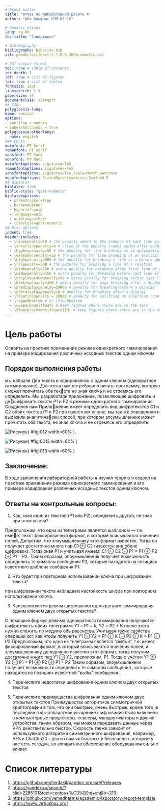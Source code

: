 ```yaml
---
# Front matter
title: "Отчёт по лабораторной работе 4"
author: "Аба Альфонс НПМ-02-18"

# Generic otions
lang: ru-RU
toc-title: "Содержание"

# Bibliography
bibliography: bib/cite.bib
csl: pandoc/csl/gost-r-7-0-5-2008-numeric.csl

# Pdf output format
toc: true # Table of contents
toc_depth: 2
lof: true # List of figures
lot: true # List of tables
fontsize: 12pt
linestretch: 1.5
papersize: a4
documentclass: scrreprt
## I18n
polyglossia-lang:
name: russian
options:
- spelling = modern
- babelshorthands = true
polyglossia-otherlangs:
  name: english
### Fonts
mainfont: PT Serif
romanfont: PT Serif
sansfont: PT Sans
monofont: PT Mono
mainfontoptions: Ligatures=TeX
romanfontoptions: Ligatures=TeX
sansfontoptions: Ligatures=TeX,Scale=MatchLowercase
monofontoptions: Scale=MatchLowercase,Scale=0.9
## Biblatex
biblatex: true
biblio-style: "gost-numeric"
biblatexoptions:
  - parentracker=true
  - backend=biber
  - hyperref=auto
  - language=auto
  - autolang=other*
  - citestyle=gost-numeric
## Misc options
indent: true
header-includes:
  - \linepenalty=10 # the penalty added to the badness of each line within a paragraph (no associated penalty node) Increasing the value makes tex try to have fewer lines in the paragraph.
  - \interlinepenalty=0 # value of the penalty (node) added after each line of a paragraph.
  - \hyphenpenalty=50 # the penalty for line breaking at an automatically inserted hyphen
  - \exhyphenpenalty=50 # the penalty for line breaking at an explicit hyphen
  - \binoppenalty=600 # the penalty for breaking a line at a binary operator
  - \relpenalty=500 # the penalty for breaking a line at a relation
  - \clubpenalty=150 # extra penalty for breaking after first line of a paragraph
  - \widowpenalty=150 # extra penalty for breaking before last line of a paragraph
  - \displaywidowpenalty=50 # extra penalty for breaking before last line before a display math
  - \brokenpenalty=100 # extra penalty for page breaking after a hyphenated line
  - \predisplaypenalty=10000 # penalty for breaking before a display
  - \postdisplaypenalty=0 # penalty for breaking after a display
  - \floatingpenalty = 20000 # penalty for splitting an insertion (can only be split footnote in standard LaTeX)
  - \raggedbottom # or \flushbottom
  - \usepackage{float} # keep figures where there are in the text
  - \floatplacement{figure}{H} # keep figures where there are in the text
---
```


# Цель работы

Освоить на практике применение режима однократного гаммирования на примере кодирования различных исходных текстов одним ключом

## Порядок выполнения работы 

мы набрали Два текста и кодировались с одним ключом (однократное гаммирование).
Для этого нам потребовало писать программу, которую сможет прочитать оба текста не зная ключа и не стремясь его 
определить. 
Мы разработали приложение, позволяющее шифровать и дешифровать тексты P1 и P2 в режиме однократного гаммирования. 
Созданное нам Приложение имеет определить вид шифротекстов C1 и C2 обоих текстов P1 и
P2 при известном ключе; 
мы так же определили и выразили аналитически способ, при котором злоумышленник может прочитать оба текста, не
зная ключа и не стремясь его определить

  ![Рисунок ](Images/lab8-1.png){ #fig:012 width=60% }.

  ![Рисунок ](Images/lab8-2.png){ #fig:0013 width=60% }

  ![Рисунок ](Images/lab8-3.png){ #fig:013 width=60% }

## Заключение:

В ходе выполнения лабораторной работы я изучил теорию и освоил на практике применение режима однократного гаммирования и 
его примере кодирования различных исходных текстов одним ключом.

## Ответы на контрольные вопросы:

1. Как, зная один из текстов (P1 или P2), определить другой, не зная при
этом ключа?

Предположим, что одна из телеграмм является шаблоном — т.е. имеет текст фиксированный формат, в который вписываются значения полей.
Допустим, что злоумышленнику этот формат известен. Тогда он получает
достаточно много пар C1 ⊕ C2 (известен вид обеих шифровок). Тогда зная
P1 и учитывая имеем:
C1 ⊕ C2 ⊕ P1 = P1 ⊕ P2 ⊕ P1 = P2.
Таким образом, злоумышленник получает возможность определить те
символы сообщения P2, которые находятся на позициях известного шаблона сообщения P1.

2. Что будет при повторном использовании ключа при шифровании текста?

при шифровании текста набладаем нестойкость шифра при повторном использовании ключа.

3. Как реализуется режим шифрования однократного гаммирования одним
ключом двух открытых текстов?

С помощью формул режима однократного гаммирования получаются шифротексты обеих 
телеграмм: Y1 = P1 + k, Y2 = P2 + K 
после этого нужно сложить по модулю оба равенства. Учитывая такие свойства операции xor, как чтобы получить 
Y1 ⊕ Y2 = P1 ⊕ K ⊕ P2 ⊕ K = P1 ⊕ P2 
Предположим, что одна из телеграмм является "рыбой", т.е. имеет фиксированный формат, в который вписываются значения полей, и злоумышленнику доподлинно известен этот формат. тогда получим достаточно много пар Y1 ⊕ Y2, преположим, P1.
Тогда с учётом Y1 ⊕ Y2 ⊕ P1 =  P1 ⊕ P2 ⊕ P1 = P2
Таким образом, злоумышленник получает возможность определить те символы сообщения 
 , которые находятся на позициях известной "рыбы" сообщения .

4. Перечислите недостатки шифрования одним ключом двух открытых
текстов

5. Перечислите преимущества шифрования одним ключом двух открытых
текстов
Преимущество алгоритмов симметричной криптографии в том, что они быстрые, очень быстрые, кроме того, в последние годы аппаратное ускорение шифрования было включено в компьютерные процессоры, серверы, маршрутизаторы и другие устройства, таким образом, мы можем передавать данные через VPN действительно быстро.
Скорость также зависит от используемого алгоритма симметричного шифрования, например, AES и ChaCha20 - два из самых быстрых и безопасных, которые у нас есть сегодня, но аппаратное обеспечение оборудования сильно влияет.

# Список литературы
1. https://github.com/lierdakil/pandoc-crossref/releases
2. https://yandex.ru/search/?clid=2285101&text=centos+%C3%B9nj+xnj&lr=213 
3. https://github.com/yamadharma/academic-laboratory-report-template 
4. https://www.virtualbox.org/
